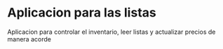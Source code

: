 # Aplicacion para las listas
Aplicacion para controlar el inventario, leer listas y actualizar precios de manera acorde
